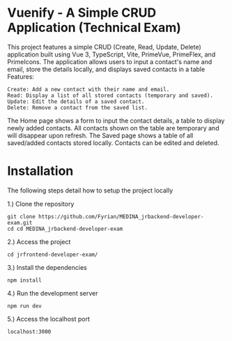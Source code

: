 # Vuenify - A Simple CRUD Application (Technical Exam)
This project features a simple CRUD (Create, Read, Update, Delete) application built using Vue 3, TypeScript, Vite, PrimeVue, PrimeFlex, and PrimeIcons. The application allows users to input a contact's name and email, store the details locally, and displays saved contacts in a table
Features:

    Create: Add a new contact with their name and email.
    Read: Display a list of all stored contacts (temporary and saved).
    Update: Edit the details of a saved contact.
    Delete: Remove a contact from the saved list.
The Home page shows a form to input the contact details, a table to display newly added contacts. All contacts shown on the table are temporary and will disappear upon refresh.
The Saved page shows a table of all saved/added contacts stored locally. Contacts can be edited and deleted.

# Installation
The following steps detail how to setup the project locally

1.) Clone the repository

    git clone https://github.com/Fyrian/MEDINA_jrbackend-developer-exam.git
    cd cd MEDINA_jrbackend-developer-exam
2.) Access the project

    cd jrfrontend-developer-exam/
3.) Install the dependencies

    npm install
4.) Run the development server
    
    npm run dev
5.) Access the localhost port
    
    localhost:3000
